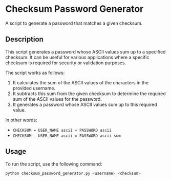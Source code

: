 # Checksum Password Generator

A script to generate a password that matches a given checksum.

## Description

This script generates a password whose ASCII values sum up to a specified checksum. It can be useful for various applications where a specific checksum is required for security or validation purposes. 

The script works as follows: 
1. It calculates the sum of the ASCII values of the characters in the provided username.
2. It subtracts this sum from the given checksum to determine the required sum of the ASCII values for the password.
3. It generates a password whose ASCII values sum up to this required value.

In other words:
- `CHECKSUM = USER_NAME ascii + PASSWORD ascii`
- `CHECKSUM - USER_NAME ascii = PASSWORD ascii sum`

## Usage

To run the script, use the following command:

```sh
python checksum_password_generator.py <username> <checksum>

